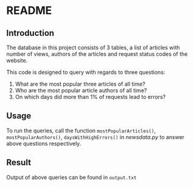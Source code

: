 # README
## Introduction
The database in this project consists of 3 tables, a list of articles with number of views, authors of the articles and request status codes of the website.

This code is designed to query with regards to three questions:
1. What are the most popular three articles of all time?
2. Who are the most popular article authors of all time?
3. On which days did more than 1% of requests lead to errors?

## Usage
To run the queries, call the function `mostPopularArticles()`, `mostPopularAuthors()`, `daysWithHighErrors()` in *newsdata.py* to answer above questions respectively.

## Result
Output of above queries can be found in `output.txt`


